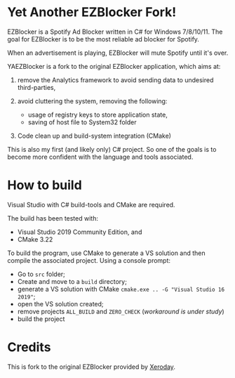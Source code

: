 Yet Another EZBlocker Fork!
===========================

EZBlocker is a Spotify Ad Blocker written in C# for Windows 7/8/10/11. The goal for EZBlocker is to be the most reliable ad blocker for Spotify.

When an advertisement is playing, EZBlocker will mute Spotify until it's over.

YAEZBlocker is a fork to the original EZBlocker application, which aims at:

1. remove the Analytics framework to avoid sending data to undesired third-parties,
2. avoid cluttering the system, removing the following:

    * usage of registry keys to store application state,
    * saving of host file to System32 folder
    
3. Code clean up and build-system integration (CMake)

This is also my first (and likely only) C# project.
So one of the goals is to become more confident with the language and tools associated.

# How to build

Visual Studio with C# build-tools and CMake are required.

The build has been tested with:

* Visual Studio 2019 Community Edition, and
* CMake 3.22

To build the program, use CMake to generate a VS solution and then compile the associated project.
Using a console prompt:

* Go to `src` folder;
* Create and move to a `build` directory;
* generate a VS solution with CMake `cmake.exe .. -G "Visual Studio 16 2019"`;
* open the VS solution created;
* remove projects `ALL_BUILD` and `ZERO_CHECK` (*workaround is under study*)
* build the project

# Credits

This is fork to the original EZBlocker provided by [Xeroday](https://github.com/Xeroday/Spotify-Ad-Blocker).
